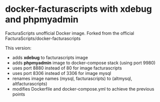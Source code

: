 # docker-facturascripts with xdebug and phpmyadmin

FacturaScripts unofficial Docker image.
Forked from the official FacturaScripts/docker-facturascripts

This version:
- adds **xdebug** to facturascripts image
- adds **phpmyadmin** image to docker-compose stack (using port 9980)
- uses port 8880 instead of 80 for image facturascripts
- uses port 8306 instead of 3306 for image mysql
- renames image names (mysql, facturascripts) to (altmysql, altfacturascripts)
- modifies Dockerfile and docker-compose.yml to achieve the previous points


&nbsp;